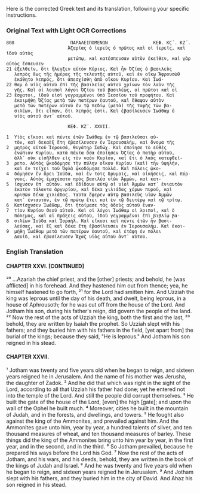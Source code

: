 Here is the corrected Greek text and its translation, following your specific instructions.

### Original Text with Light OCR Corrections

```greek
808                     ΠΑΡΑΛΕΙΠΟΜΕΝΩΝ                 ΚΕΦ. ΚϚ΄. ΚΖ΄.
                       Ἀζαρίας ὁ ἱερεὺς ὁ πρῶτος καὶ οἱ ἱερεῖς, καὶ ἰδοὺ αὐτὸς
                       μετώπῳ, καὶ κατέσπευσαν αὐτὸν ἐκεῖθεν, καὶ γὰρ αὐτὸς ἔσπευσεν
21 ἐξελθεῖν, ὅτι ἤλεγξεν αὐτὸν Κύριος. Καὶ ἦν Ὀζίας ὁ βασιλεὺς
   λεπρὸς ἕως τῆς ἡμέρας τῆς τελευτῆς αὐτοῦ, καὶ ἐν οἴκῳ Ἄφρουσὼθ
   ἐκάθητο λεπρός, ὅτι ἀπεσχίσθη ἀπὸ οἴκου Κυρίου. Καὶ Ἰωά-
22 θαμ ὁ υἱὸς αὐτοῦ ἐπὶ τῆς βασιλείας αὐτοῦ χρίνων τὸν λαὸν τῆς
   γῆς. Καὶ οἱ λοιποὶ λόγοι Ὀζίου τοῦ βασιλέως, οἱ πρῶτοι καὶ οἱ
23 ἔσχατοι, ἰδοὺ εἰσὶ γεγραμμένοι ὑπὸ Ἰεσσίου τοῦ προφήτου. Καὶ
   ἐκοιμήθη Ὀζίας μετὰ τῶν πατέρων ἑαυτοῦ, καὶ ἔθαψαν αὐτὸν
   μετὰ τῶν πατέρων αὐτοῦ ἐν τῷ πεδίῳ (μετὰ) τῆς ταφῆς τῶν βα-
   σιλέων, ὅτι εἶπαν, ὅτι λεπρός ἐστι. Καὶ ἐβασίλευσεν Ἰωάθαμ ὁ
   υἱὸς αὐτοῦ ἀντ᾿ αὐτοῦ.

                       ΚΕΦ. ΚΖ΄. XXVII.

1  Υἱὸς εἴκοσι καὶ πέντε ἐτῶν Ἰωάθαμ ἐν τῷ βασιλεῦσαι αὐ-
   τὸν, καὶ δεκαὲξ ἔτη ἐβασίλευσεν ἐν Ἱερουσαλήμ, καὶ ὄνομα τῆς
2  μητρὸς αὐτοῦ Ἱερουσά, θυγάτηρ Σαδώχ. Καὶ ἐποίησε τὸ εὐθὲς
   ἐνώπιον Κυρίου, κατὰ πάντα ὅσα ἐποίησεν Ὀζίας ὁ πατὴρ αὐτοῦ,
   ἀλλ᾿ οὐκ εἰσῆλθεν εἰς τὸν ναὸν Κυρίου, καὶ ἔτι ὁ λαὸς κατεφθεί-
3  ρετο. Αὐτὸς ᾠκοδόμησε τὴν πύλην οἴκου Κυρίου (καὶ) τὴν ὑψηλήν,
   καὶ ἐν τείχει τοῦ Ὀφλὰ ᾠκοδόμησε πολλά. Καὶ πόλεις ᾠκο-
4  δόμησεν ἐν ὄρει Ἰούδα, καὶ ἐν τοῖς δρυμοῖς, καὶ οἰκήσεις, καὶ πύρ-
   γους. Αὐτὸς ἐμαχέσατο πρὸς βασιλέα υἱῶν Ἀμμὼν, καὶ κατ-
5  ίσχυσεν ἐπ᾿ αὐτόν. καὶ ἐδίδουν αὐτῷ οἱ υἱοὶ Ἀμμὼν κατ᾿ ἐνιαυτὸν
   ἑκατὸν τάλαντα ἀργυρίου, καὶ δέκα χιλιάδας χόρων πυροῦ, καὶ
   κριθῶν δέκα χιλιάδας. ταῦτα ἔφερεν αὐτῷ βασιλεὺς υἱῶν Ἀμμὼν
   κατ᾿ ἐνιαυτὸν, ἐν τῷ πρώτῳ ἔτει καὶ ἐν τῷ δευτέρῳ καὶ τῷ τρίτῳ.
6  Κατίσχυσεν Ἰωάθαμ, ὅτι ἡτοίμασε τὰς ὁδοὺς αὐτοῦ ἐναν-
7  τίον Κυρίου Θεοῦ αὐτοῦ. Καὶ οἱ λόγοι Ἰωάθαμ οἱ λοιποὶ, καὶ ὁ
   πόλεμος, καὶ αἱ πράξεις αὐτοῦ, ἰδοὺ γεγραμμένοι ἐπὶ βιβλίῳ βα-
8  σιλέων Ἰούδα καὶ Ἰσραήλ. Καὶ εἴκοσι καὶ πέντε ἐτῶν ἦν βασι-
   λεύσας, καὶ ἓξ καὶ δέκα ἔτη ἐβασίλευσεν ἐν Ἱερουσαλήμ. Καὶ ἐκοι-
9  μήθη Ἰωάθαμ μετὰ τῶν πατέρων ἑαυτοῦ, καὶ ἐτάφη ἐν πόλει
   Δαυΐδ, καὶ ἐβασίλευσεν Ἄχαζ υἱὸς αὐτοῦ ἀντ᾿ αὐτοῦ.
```

### English Translation

#### CHAPTER XXVI. [CONTINUED]

²⁰ ...Azariah the chief priest, and the [other] priests; and behold, he [was afflicted] in his forehead. And they hastened him out from thence; yea, he himself hastened to go forth,
²¹ for the Lord had smitten him. And Uzziah the king was leprous until the day of his death, and dwelt, being leprous, in a house of Aphrousoth; for he was cut off from the house of the Lord. And Jotham his son, during his father's reign, did govern the people of the land.
²² Now the rest of the acts of Uzziah the king, both the first and the last,
²³ behold, they are written by Isaiah the prophet. So Uzziah slept with his fathers; and they buried him with his fathers in the field, [yet apart from] the burial of the kings; because they said, "He is leprous." And Jotham his son reigned in his stead.

#### CHAPTER XXVII.

¹ Jotham was twenty and five years old when he began to reign, and sixteen years reigned he in Jerusalem. And the name of his mother was Jerusha, the daughter of Zadok.
² And he did that which was right in the sight of the Lord, according to all that Uzziah his father had done; yet he entered not into the temple of the Lord. And still the people did corrupt themselves.
³ He built the gate of the house of the Lord, [even] the high [gate]; and upon the wall of the Ophel he built much.
⁴ Moreover, cities he built in the mountain of Judah, and in the forests, and dwellings, and towers.
⁵ He fought also against the king of the Ammonites, and prevailed against him. And the Ammonites gave unto him, year by year, a hundred talents of silver, and ten thousand measures of wheat, and ten thousand measures of barley. These things did the king of the Ammonites bring unto him year by year, in the first year, and in the second, and in the third.
⁶ So Jotham prevailed, because he prepared his ways before the Lord his God.
⁷ Now the rest of the acts of Jotham, and his wars, and his deeds, behold, they are written in the book of the kings of Judah and Israel.
⁸ And he was twenty and five years old when he began to reign, and sixteen years reigned he in Jerusalem.
⁹ And Jotham slept with his fathers, and they buried him in the city of David. And Ahaz his son reigned in his stead.